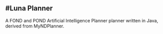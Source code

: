 #Luna Planner
------------
A FOND and POND Artificial Intelligence Planner planner written in Java, derived from MyNDPlanner.
